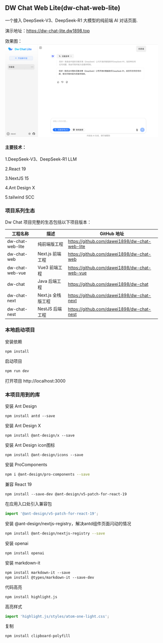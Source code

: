 ## DW Chat Web Lite(dw-chat-web-lite)

一个接入 DeepSeek-V3、DeepSeek-R1 大模型的纯前端 AI 对话页面.


演示地址：https://dw-chat-lite.dw1898.top

效果图：
![demo2.png](public/demo2.png)

#### 主要技术：

1.DeepSeek-V3、DeepSeek-R1 LLM

2.React 19

3.NextJS 15

4.Ant Design X

5.tailwind SCC


### 项目系列生态

Dw Chat 项目完整的生态包括以下项目版本：

| 工程名称             | 描述            | GitHub 地址                                     |
|------------------|---------------|-----------------------------------------------|
| dw-chat-web-lite | 纯前端版工程        | https://github.com/dawei1898/dw-chat-web-lite |
| dw-chat-web      | Next.js 前端工程  | https://github.com/dawei1898/dw-chat-web      |
| dw-chat-web-vue  | Vue3 前端工程     | https://github.com/dawei1898/dw-chat-web-vue  |
| dw-chat          | Java 后端工程     | https://github.com/dawei1898/dw-chat          |
| dw-chat-next     | Next.js 全栈版工程 | https://github.com/dawei1898/dw-chat-next     |
| dw-chat-nest     | NestJS 后端工程   | https://github.com/dawei1898/dw-chat-nest     |



### 本地启动项目

安装依赖
```shell
npm install
```

启动项目

```bash
npm run dev
```

打开项目 http://localhost:3000




### 本项目用到的库

安装 Ant Design
```shell
npm install antd --save
```

安装 Ant Design X
```shell
npm install @ant-design/x --save
```

安装 Ant Design icon图标
```shell
npm install @ant-design/icons --save
```

安装 ProComponents
```bash
npm i @ant-design/pro-components --save
```

兼容 React 19
```shell
npm install --save-dev @ant-design/v5-patch-for-react-19
```

在应用入口处引入兼容包
```ts
import '@ant-design/v5-patch-for-react-19';
```

安装 @ant-design/nextjs-registry，解决antd组件页面闪动的情况
```bash
npm install @ant-design/nextjs-registry --save
```

安装 openai
```shell
npm install openai
```

安装 markdown-it
```shell
npm install markdown-it --save
npm install @types/markdown-it --save-dev
```

代码高亮
```shell
npm install highlight.js
```
高亮样式
```ts
import 'highlight.js/styles/atom-one-light.css';
```

复制
```shell
npm install clipboard-polyfill
```
